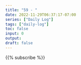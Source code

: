 ```yaml
---
title: "59 - "
date: 2022-11-29T06:37:17-07:00
series: ["Daily Log"]
tags: ["daily-log"]
toc: false
input: 0
output: 
draft: false
---
```



{{% subscribe %}}
